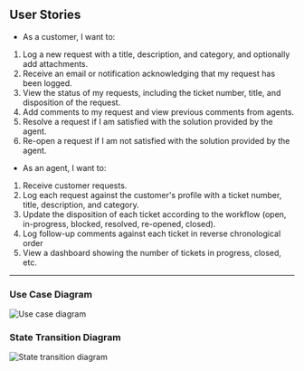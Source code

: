 ## User Stories

- As a customer, I want to:

1. Log a new request with a title, description, and category, and optionally add attachments.
2. Receive an email or notification acknowledging that my request has been logged.
3. View the status of my requests, including the ticket number, title, and disposition of the request.
4. Add comments to my request and view previous comments from agents.
5. Resolve a request if I am satisfied with the solution provided by the agent.
6. Re-open a request if I am not satisfied with the solution provided by the agent.

- As an agent, I want to:

1. Receive customer requests.
2. Log each request against the customer's profile with a ticket number, title, description, and category.
3. Update the disposition of each ticket according to the workflow (open, in-progress, blocked, resolved, re-opened, closed).
4. Log follow-up comments against each ticket in reverse chronological order
5. View a dashboard showing the number of tickets in progress, closed, etc.

---

### Use Case Diagram

![Use case diagram](https://user-images.githubusercontent.com/63927686/229278504-1ce55f75-6d64-40f8-8789-9072ad96dc55.png)

### State Transition Diagram

![State transition diagram](https://user-images.githubusercontent.com/63927686/229278526-9f1983db-f52c-4015-8dc5-828a82a79df0.png)
